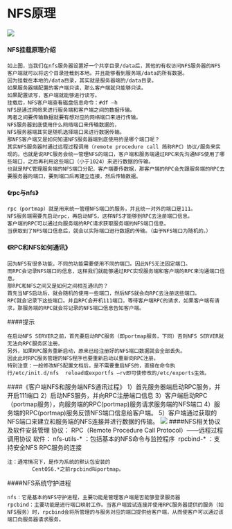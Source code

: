 # NFS原理

![](/NFS/image/1.png)

#### NFS挂载原理介绍

```
如上图，当我们在nfs服务器设置好一个共享目录/data后，其他的有权访问NFS服务器的NFS客户端就可以将这个目录挂载到本地。并且能够看到服务端/data的所有数据。
因为挂载在本地的/data目录，其实就是服务器端的/data目录。
如果服务器端配置的客户端只读，那么客户端就只能够只读。
如果配置读写，客户端就能够进行读写。
挂载后，NFS客户端查看磁盘信息命令：#df –h
NFS是通过网络来进行服务端和客户端之间的数据传输。
两者之间要传输数据就要有想对应的网络端口来进行传输。
NFS服务器到底使用什么网络端口来传输数据的，
NFS服务器端其实是随机选择端口来进行数据传输。
那NFS客户端又是如何知道NFS服务器端到底使用的是哪个端口呢？
其实NFS服务器时通过远程过程调用（remote procedure call 简称RPC）协议/服务来实现的。也就是说RPC服务会统一管理NFS的端口，客户端和服务端通过RPC来先沟通NFS使用了哪些端口，之后再利用这些端口（小于1024）来进行数据的传输。
也就是RPC管理服务端的NFS端口分配，客户端要传数据，那客户端的RPC会先跟服务端的RPC去要服务器的端口，要到端口后再建立连接，然后传输数据。
```

#### 《rpc与nfs》

```
rpc（portmap）就是用来统一管理NFS端口的服务，并且统一对外的端口是111。
NFS服务端需要先启动rpc，再启动NFS，这样NFS才能够到RPC去注册端口信息。
客户端的RPC可以通过向服务端的RPC请求获取服务端的NFS端口信息。
当获取到了NFS端口信息后，就会以实际端口进行数据的传输。（由于NFS端口为随机的。）
```

#### 《RPC和NFS如何通讯》

```
因为NFS有很多功能，不同的功能需要使用不同的端口。因此NFS无法固定端口。
而RPC会记录NFS端口的信息，这样我们就能够通过RPC实现服务端和客户端的RPC来沟通端口信息。
那RPC和NFS之间又是如何之间相互通讯的？
首先当NFS启动后，就会随机的使用一些端口，然后NFS就会向RPC去注册这些端口。
RPC就会记录下这些端口。并且RPC会开机111端口，等待客户端RPC的请求，如果客户端有请求，那服务端的RPC就会将记录的NFS端口信息告知客户端。
```
####提示
    在启动NFS SERVER之前，首先要启动RPC服务（即portmap服务，下同）否则NFS SERVER就无法向RPC服务区注册，
    另外，如果RPC服务重新启动，原来已经注册好的NFS端口数据就会全部丢失。
    因此此时RPC服务管理的NFS程序也要重新启动以重新向RPC注册。
    特别注意：一般修改NFS配置文档后，是不需要重启NFS的，直接在命令执行/etc/init.d/nfs  reload或exportfs –rv即可使修改的/etc/exports生效。

####《客户端NFS和服务端NFS通讯过程》
    1）首先服务器端启动RPC服务，并开启111端口
    2）启动NFS服务，并向RPC注册端口信息
    3）客户端启动RPC（portmap服务），向服务端的RPC(portmap)服务请求服务端的NFS端口
    4）服务端的RPC(portmap)服务反馈NFS端口信息给客户端。
    5）客户端通过获取的NFS端口来建立和服务端的NFS连接并进行数据的传输。
![](/NFS/image/2.png)
####NFS相关协议及软件安装管理
    协议：
	    RPC（Remote Procedure Call Protocol）——远程过程调用协议
    软件：
	    nfs-utils-* ：包括基本的NFS命令与监控程序 
	    rpcbind-* ：支持安全NFS RPC服务的连接
	    注：通常情况下，是作为系统的默认包安装的
	        CentOS6.*之前rpcbind叫portmap。
####NFS系统守护进程

    nfs：它是基本的NFS守护进程，主要功能是管理客户端是否能够登录服务器
    rpcbind：主要功能是进行端口映射工作。当客户端尝试连接并使用RPC服务器提供的服务（如NFS服务）时，rpcbind会将所管理的与服务对应的端口提供给客户端，从而使客户可以通过该端口向服务器请求服务。